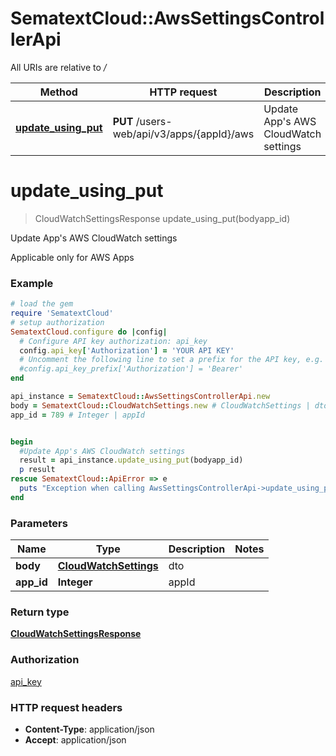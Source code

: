 # SematextCloud::AwsSettingsControllerApi

All URIs are relative to */*

| Method                                                               | HTTP request                               | Description                               |
| -------------------------------------------------------------------- | ------------------------------------------ | ----------------------------------------- |
| [**update_using_put**](AwsSettingsControllerApi.md#update_using_put) | **PUT** /users-web/api/v3/apps/{appId}/aws | Update App&#x27;s AWS CloudWatch settings |

# **update_using_put**

> CloudWatchSettingsResponse update_using_put(bodyapp_id)

Update App's AWS CloudWatch settings

Applicable only for AWS Apps

### Example

```ruby
# load the gem
require 'SematextCloud'
# setup authorization
SematextCloud.configure do |config|
  # Configure API key authorization: api_key
  config.api_key['Authorization'] = 'YOUR API KEY'
  # Uncomment the following line to set a prefix for the API key, e.g. 'Bearer' (defaults to nil)
  #config.api_key_prefix['Authorization'] = 'Bearer'
end

api_instance = SematextCloud::AwsSettingsControllerApi.new
body = SematextCloud::CloudWatchSettings.new # CloudWatchSettings | dto
app_id = 789 # Integer | appId


begin
  #Update App's AWS CloudWatch settings
  result = api_instance.update_using_put(bodyapp_id)
  p result
rescue SematextCloud::ApiError => e
  puts "Exception when calling AwsSettingsControllerApi->update_using_put: #{e}"
end
```

### Parameters

| Name       | Type                                            | Description | Notes |
| ---------- | ----------------------------------------------- | ----------- | ----- |
| **body**   | [**CloudWatchSettings**](CloudWatchSettings.md) | dto         |
| **app_id** | **Integer**                                     | appId       |

### Return type

[**CloudWatchSettingsResponse**](CloudWatchSettingsResponse.md)

### Authorization

[api_key](../README.md#api_key)

### HTTP request headers

- **Content-Type**: application/json
- **Accept**: application/json
